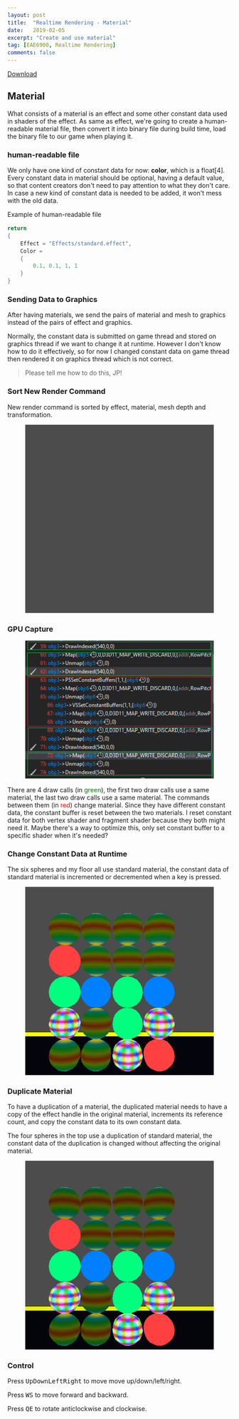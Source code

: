 ```yaml
---
layout: post
title:  "Realtime Rendering - Material"
date:   2019-02-05
excerpt: "Create and use material"
tag: [EAE6900, Realtime Rendering]
comments: false
---
```

<div markdown="0"><a href="https://drive.google.com/open?id=1qJV4BOca9NfmFYgBDdbi7CPb12qi5eua" class="btn btn-info">Download</a></div>

## Material

What consists of a material is an effect and some other constant data used in shaders of the effect. As same as effect, we're going to create a human-readable material file, then convert it into binary file during build time, load the binary file to our game when playing it.

### human-readable file

We only have one kind of constant data for now: **color**, which is a float[4]. Every constant data in material should be optional, having a default value, so that content creators don't need to pay attention to what they don't care. In case a new kind of constant data is needed to be added, it won't mess with the old data.

Example of human-readable file
~~~ c++
return
{
	Effect = "Effects/standard.effect",
	Color = 
	{
		0.1, 0.1, 1, 1
	}
}
~~~

### Sending Data to Graphics

After having materials, we send the pairs of material and mesh to graphics instead of the pairs of effect and graphics.

Normally, the constant data is submitted on game thread and stored on graphics thread if we want to change it at runtime. However I don't know how to do it effectively, so for now I changed constant data on game thread then rendered it on graphics thread which is not correct.
> Please tell me how to do this, JP!

### Sort New Render Command

New render command is sorted by effect, material, mesh depth and transformation.

<figure>
	<a href="../assets/img/blog/RealtimeRendering/Assignment04/1.gif"><img src="../assets/img/blog/RealtimeRendering/Assignment04/1.gif"></a>
</figure>


### GPU Capture

<figure>
	<a href="../assets/img/blog/RealtimeRendering/Assignment04/1.png"><img src="../assets/img/blog/RealtimeRendering/Assignment04/1.png"></a>
</figure>

There are 4 draw calls (in <span style="color:green">green</span>), the first two draw calls use a same material, the last two draw calls use a same material. The commands between them (in <span style="color:red">red</span>) change material. Since they have different constant data, the constant buffer is reset between the two materials. I reset constant data for both vertex shader and fragment shader because they both might need it. Maybe there's a way to optimize this, only set constant buffer to a specific shader when it's needed? 

### Change Constant Data at Runtime

The six spheres and my floor all use standard material, the constant data of standard material is incremented or decremented when a key is pressed.

<figure>
	<a href="../assets/img/blog/RealtimeRendering/Assignment04/2.gif"><img src="../assets/img/blog/RealtimeRendering/Assignment04/2.gif"></a>
</figure>

### Duplicate Material

To have a duplication of a material, the duplicated material needs to have a copy of the effect handle in the original material, increments its reference count, and copy the constant data to its own constant data.

The four spheres in the top use a duplication of standard material, the constant data of the duplication is changed without affecting the original material.

<figure>
	<a href="../assets/img/blog/RealtimeRendering/Assignment04/3.gif"><img src="../assets/img/blog/RealtimeRendering/Assignment04/3.gif"></a>
</figure>

### Control

Press <kbd>Up</kbd><kbd>Down</kbd><kbd>Left</kbd><kbd>Right</kbd> to move move up/down/left/right.

Press <kbd>W</kbd><kbd>S</kbd> to move forward and backward.

Press <kbd>Q</kbd><kbd>E</kbd> to rotate anticlockwise and clockwise.








